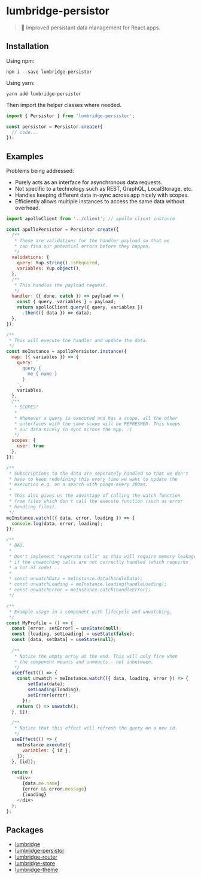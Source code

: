 # lumbridge-persistor

> 🏰 Improved persistant data management for React apps.

## Installation

Using npm:

```shell
npm i --save lumbridge-persistor
```

Using yarn:

```shell
yarn add lumbridge-persistor
```

Then import the helper classes where needed.

```js
import { Persistor } from 'lumbridge-persistor';

const persistor = Persistor.create({
  // code...
});
```

## Examples

Problems being addressed:

- Purely acts as an interface for asynchronous data requests.
- Not specific to a technology such as REST, GraphQL, LocalStorage, etc.
- Handles keeping different data in-sync across app nicely with scopes.
- Efficiently allows multiple instances to access the same data without overhead.

```js
import apolloClient from '../client'; // apollo client instance

const apolloPersistor = Persistor.create({
  /**
   * These are validations for the handler payload so that we
   * can find our potential errors before they happen.
   */
  validations: {
    query: Yup.string().isRequired,
    variables: Yup.object(),
  },
  /**
   * This handles the payload request.
   */
  handler: ({ done, catch }) => payload => {
    const { query, variables } = payload;
    return apolloClient.query({ query, variables })
      .then(({ data }) => data);
  },
});

/**
 * This will execute the handler and update the data.
 */
const meInstance = apolloPersistor.instance({
  map: ({ variables }) => {
    query: `
      query {
        me { name }
      }
    `,
    variables,
  },
  /**
   * SCOPES!
   *
   * Whenever a query is executed and has a scope, all the other
   * interfaces with the same scope will be REFRESHED. This keeps
   * our data nicely in sync across the app. :)
   */
  scopes: {
    user: true
  },
});

/**
 * Subscriptions to the data are seperately handled so that we don't
 * have to keep redefining this every time we want to update the
 * execution e.g. on a search with pings every 300ms.
 *
 * This also gives us the advantage of calling the watch function
 * from files which don't call the execute function (such as error
 * handling files).
 */
meInstance.watch(({ data, error, loading }) => {
  console.log(data, error, loading);
});

/**
 * BAD.
 *
 * Don't implement "seperate calls" as this will require memory leakage
 * if the unwatching calls are not correctly handled (which requires
 * a lot of code)...
 *
 * const unwatchData = meInstance.data(handleData);
 * const unwatchLoading = meInstance.loading(handleLoading);
 * const unwatchError = meInstance.catch(handleError);
 */

/**
 * Example usage in a component with lifecycle and unwatching.
 */
const MyProfile = () => {
  const [error, setError] = useState(null);
  const [loading, setLoading] = useState(false);
  const [data, setData] = useState(null);
  
  /**
   * Notice the empty array at the end. This will only fire when
   * the component mounts and unmounts - not inbetween.
   */
  useEffect(() => {
    const unwatch = meInstance.watch(({ data, loading, error }) => {
        setData(data);
        setLoading(loading);
        setError(error);
      });
    return () => unwatch();
  }, []);

  /**
   * Notice that this effect will refresh the query on a new id.
   */
  useEffect(() => {
    meInstance.execute({
      variables: { id },
    });
  }, [id]);

  return (
    <div>
      {data.me.name}
      {error && error.message}
      {loading}
    </div>
  );
};
```

## Packages

- [lumbridge](https://github.com/jackrobertscott/lumbridge/tree/master/packages/lumbridge)
- [lumbridge-persistor](https://github.com/jackrobertscott/lumbridge/tree/master/packages/lumbridge-persistor)
- [lumbridge-router](https://github.com/jackrobertscott/lumbridge/tree/master/packages/lumbridge-router)
- [lumbridge-store](https://github.com/jackrobertscott/lumbridge/tree/master/packages/lumbridge-store)
- [lumbridge-theme](https://github.com/jackrobertscott/lumbridge/tree/master/packages/lumbridge-theme)